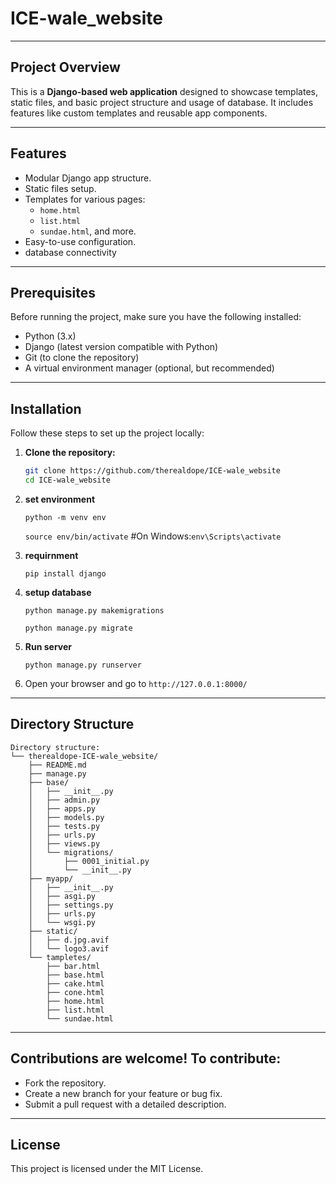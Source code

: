 # ICE-wale_website
---
## Project Overview
This is a **Django-based web application** designed to showcase templates, static files, and basic project structure and usage of database. It includes features like custom templates and reusable app components.

---

## Features
- Modular Django app structure.
- Static files setup.
- Templates for various pages:
  - `home.html`
  - `list.html`
  - `sundae.html`, and more.
- Easy-to-use configuration.
- database connectivity

---

## Prerequisites
Before running the project, make sure you have the following installed:
- Python (3.x)
- Django (latest version compatible with Python)
- Git (to clone the repository)
- A virtual environment manager (optional, but recommended)

---

## Installation
Follow these steps to set up the project locally:

1. **Clone the repository:**
   ```bash
   git clone https://github.com/therealdope/ICE-wale_website
   cd ICE-wale_website

2. **set environment**
   
   `python -m venv env`
   
   `source env/bin/activate`   #On Windows:`env\Scripts\activate`
   
4. **requirnment**
   
   `pip install django`

6. **setup database**

   `python manage.py makemigrations`
   
   `python manage.py migrate`

7. **Run server**

   `python manage.py runserver`

9. Open your browser and go to `http://127.0.0.1:8000/`


---

## Directory Structure
```
Directory structure:
└── therealdope-ICE-wale_website/
    ├── README.md
    ├── manage.py
    ├── base/
    │   ├── __init__.py
    │   ├── admin.py
    │   ├── apps.py
    │   ├── models.py
    │   ├── tests.py
    │   ├── urls.py
    │   ├── views.py
    │   └── migrations/
    │       ├── 0001_initial.py
    │       └── __init__.py
    ├── myapp/
    │   ├── __init__.py
    │   ├── asgi.py
    │   ├── settings.py
    │   ├── urls.py
    │   └── wsgi.py
    ├── static/
    │   ├── d.jpg.avif
    │   └── logo3.avif
    └── tampletes/
        ├── bar.html
        ├── base.html
        ├── cake.html
        ├── cone.html
        ├── home.html
        ├── list.html
        └── sundae.html
```
---

## Contributions are welcome! To contribute:
- Fork the repository.
- Create a new branch for your feature or bug fix.
- Submit a pull request with a detailed description.

---

## License

This project is licensed under the MIT License.


